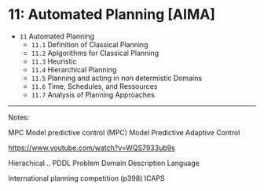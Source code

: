# 11: Automated Planning [AIMA]

- `11` Automated Planning  
    * `11.1` Definition of Classical Planning
    * `11.2` Aplgorithms for Classical Planning
    * `11.3` Heuristic
    * `11.4` Hierarchical Planning
    * `11.5` Planning and acting in non determistic Domains
    * `11.6` Time, Schedules, and Ressources
    * `11.7` Analysis of Planning Approaches

---

Notes:

MPC Model predictive control (MPC)
Model Predictive
Adaptive Control

https://www.youtube.com/watch?v=WQS7933ub9s


Hierachical ..
PDDL Problem Domain Description Language

International planning competition (p398)
ICAPS